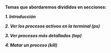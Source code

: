 **Temas que abordaremos divididos en secciones:**

_**1. Introducción**_

_**2. Ver los procesos activos en la terminal (ps)**_

_**3. Ver procesos más detallados (top)**_

_**4. Matar un proceso (kill)**_
